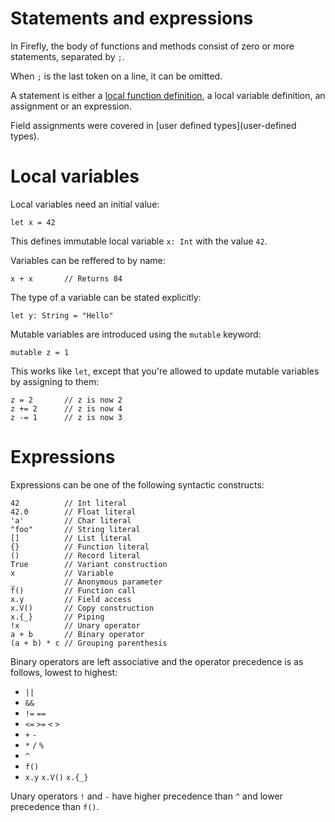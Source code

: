 # Statements and expressions

In Firefly, the body of functions and methods consist of zero or more statements, separated by `;`.

When `;` is the last token on a line, it can be omitted.

A statement is either a [local function definition](functions-and-methods), a local variable definition, an assignment or an expression.

Field assignments were covered in [user defined types](user-defined types).


# Local variables

Local variables need an initial value:

```firefly
let x = 42
```

This defines immutable local variable `x: Int` with the value `42`.

Variables can be reffered to by name:

```firefly
x + x       // Returns 84
```

The type of a variable can be stated explicitly:

```firefly
let y: String = "Hello"
```

Mutable variables are introduced using the `mutable` keyword:

```firefly
mutable z = 1
```

This works like `let`, except that you're allowed to update mutable variables by assigning to them:

```firefly
z = 2       // z is now 2
z += 2      // z is now 4
z -= 1      // z is now 3
```


# Expressions

Expressions can be one of the following syntactic constructs:

```firefly
42          // Int literal
42.0        // Float literal
'a'         // Char literal
"foo"       // String literal
[]          // List literal
{}          // Function literal
()          // Record literal
True        // Variant construction
x           // Variable
_           // Anonymous parameter
f()         // Function call
x.y         // Field access
x.V()       // Copy construction
x.{_}       // Piping
!x          // Unary operator
a + b       // Binary operator
(a + b) * c // Grouping parenthesis
```

Binary operators are left associative and the operator precedence is as follows, lowest to highest:

 * `||`
 * `&&`
 * `!=` `==`
 * `<=` `>=` `<` `>`
 *  `+` `-`
 * `*` `/` `%`
 * `^`
 * `f()`
 * `x.y` `x.V()` `x.{_}`

Unary operators `!` and `-` have higher precedence than `^` and lower precedence than `f()`.
